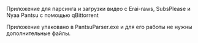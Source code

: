 Приложение для парсинга и загрузки видео с Erai-raws, SubsPlease и Nyaa Pantsu с помощью qBittorrent

Приложение упаковано в PantsuParser.exe и для его работы не нужны дополнительные файлы.
